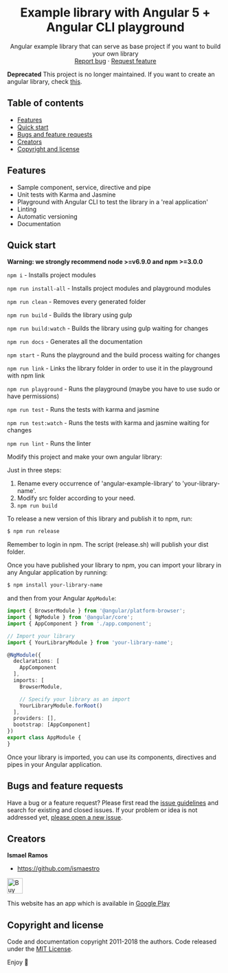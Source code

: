 <p align="center">
  <h1 align="center">Example library with Angular 5 + Angular CLI playground</h1>

  <p align="center">
    Angular example library that can serve as base project if you want to build your own library 
    <br>
    <a href="https://github.com/Ismaestro/angular-example-library/issues/new?template=bug.md">Report bug</a>
    ·
    <a href="https://github.com/Ismaestro/angular-example-library/issues/new?template=feature.md&labels=feature">Request feature</a>
  </p>
</p>

**Deprecated** This project is no longer maintained. If you want to create an angular library, check [this](https://github.com/angular/angular-cli/wiki/stories-create-library).

## Table of contents

- [Features](#features)
- [Quick start](#quick-start)
- [Bugs and feature requests](#bugs-and-feature-requests)
- [Creators](#creators)
- [Copyright and license](#copyright-and-license)

## Features

* Sample component, service, directive and pipe
* Unit tests with Karma and Jasmine
* Playground with Angular CLI to test the library in a 'real application'
* Linting
* Automatic versioning
* Documentation

## Quick start

**Warning: we strongly recommend node >=v6.9.0 and npm >=3.0.0**

`npm i` - Installs project modules

`npm run install-all` - Installs project modules and playground modules

`npm run clean` - Removes every generated folder

`npm run build` - Builds the library using gulp

`npm run build:watch` - Builds the library using gulp waiting for changes

`npm run docs` - Generates all the documentation

`npm start` - Runs the playground and the build process waiting for changes

`npm run link` - Links the library folder in order to use it in the playground with npm link

`npm run playground` - Runs the playground (maybe you have to use sudo or have permissions)

`npm run test` - Runs the tests with karma and jasmine

`npm run test:watch` - Runs the tests with karma and jasmine waiting for changes

`npm run lint` - Runs the linter

Modify this project and make your own angular library:

Just in three steps:

1. Rename every occurrence of 'angular-example-library' to 'your-library-name'.
2. Modify src folder according to your need.
3. `npm run build`

To release a new version of this library and publish it to npm, run:

```bash
$ npm run release
```

Remember to login in npm. The script (release.sh) will publish your dist folder.

Once you have published your library to npm, you can import your library in any Angular application by running:

```bash
$ npm install your-library-name
```

and then from your Angular `AppModule`:

```typescript
import { BrowserModule } from '@angular/platform-browser';
import { NgModule } from '@angular/core';
import { AppComponent } from './app.component';

// Import your library
import { YourLibraryModule } from 'your-library-name';

@NgModule({
  declarations: [
    AppComponent
  ],
  imports: [
    BrowserModule,

    // Specify your library as an import
    YourLibraryModule.forRoot()
  ],
  providers: [],
  bootstrap: [AppComponent]
})
export class AppModule {
}
```

Once your library is imported, you can use its components, directives and pipes in your Angular application.

## Bugs and feature requests

Have a bug or a feature request? Please first read the [issue guidelines](https://github.com/Ismaestro/angular-example-library/blob/master/CONTRIBUTING.md) and search for existing and closed issues. If your problem or idea is not addressed yet, [please open a new issue](https://github.com/Ismaestro/angular-example-library/issues/new).

## Creators

**Ismael Ramos**

- <https://github.com/ismaestro>

<a href='https://ko-fi.com/S6S5LMVR' target='_blank'><img height='36' style='border:0px;height:36px;' src='https://az743702.vo.msecnd.net/cdn/kofi4.png?v=0' border='0' alt='Buy Me a Coffee at ko-fi.com' /></a>

This website has an app which is available in [Google Play](https://play.google.com/store/apps/details?id=peluqueria.pilar.silvan)

## Copyright and license

Code and documentation copyright 2011-2018 the authors. Code released under the [MIT License](https://github.com/Ismaestro/angular-example-library/blob/master/LICENSE).

Enjoy :metal:

